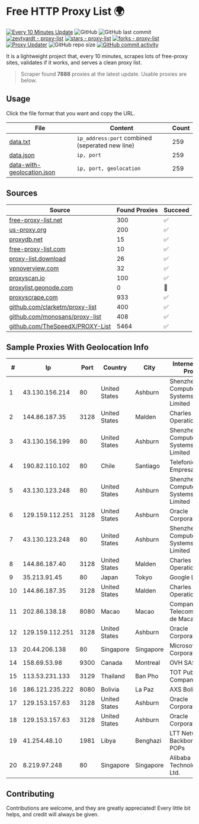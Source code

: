 
# Free HTTP Proxy List 🌍

[![Every 10 Minutes Update](https://github.com/mertguvencli/http-proxy-list/actions/workflows/main.yml/badge.svg?branch=main)](https://github.com/mertguvencli/http-proxy-list/actions/workflows/main.yml)
![GitHub](https://img.shields.io/github/license/mertguvencli/http-proxy-list)
![GitHub last commit](https://img.shields.io/github/last-commit/mertguvencli/http-proxy-list)
[![zevtyardt - proxy-list](https://img.shields.io/static/v1?label=zevtyardt&message=proxy-list&color=blue&logo=github)](https://github.com/zevtyardt/proxy-list "Go to GitHub repo")
[![stars - proxy-list](https://img.shields.io/github/stars/zevtyardt/proxy-list?style=social)](https://github.com/zevtyardt/proxy-list)
[![forks - proxy-list](https://img.shields.io/github/forks/zevtyardt/proxy-list?style=social)](https://github.com/zevtyardt/proxy-list)
[![Proxy Updater](https://github.com/zevtyardt/proxy-list/workflows/Proxy%20Updater/badge.svg)](https://github.com/zevtyardt/proxy-list/actions?query=workflow:"Proxy+Updater")
![GitHub repo size](https://img.shields.io/github/repo-size/zevtyardt/proxy-list)
[![GitHub commit activity](https://img.shields.io/github/commit-activity/m/zevtyardt/proxy-list?logo=commits)](https://github.com/zevtyardt/proxy-list/commits/main)

It is a lightweight project that, every 10 minutes, scrapes lots of free-proxy sites, validates if it works, and serves a clean proxy list.

> Scraper found **7888** proxies at the latest update. Usable proxies are below.

## Usage

Click the file format that you want and copy the URL.

|File|Content|Count|
|----|-------|-----|
|[data.txt](https://raw.githubusercontent.com/mertguvencli/http-proxy-list/main/proxy-list/data.txt)|`ip_address:port` combined (seperated new line)|259|
|[data.json](https://raw.githubusercontent.com/mertguvencli/http-proxy-list/main/proxy-list/data.json)|`ip, port`|259|
|[data-with-geolocation.json](https://raw.githubusercontent.com/mertguvencli/http-proxy-list/main/proxy-list/data-with-geolocation.json)|`ip, port, geolocation`|259|

## Sources

|Source|Found Proxies|Succeed|
|------|-------------|-------|
|[free-proxy-list.net](https://free-proxy-list.net)|300|✅|
|[us-proxy.org](https://www.us-proxy.org)|200|✅|
|[proxydb.net](http://proxydb.net)|15|✅|
|[free-proxy-list.com](https://free-proxy-list.com/?page=&port=&type%5B%5D=http&type%5B%5D=https&up_time=0&search=Search)|10|✅|
|[proxy-list.download](https://www.proxy-list.download/HTTP)|26|✅|
|[vpnoverview.com](https://vpnoverview.com/privacy/anonymous-browsing/free-proxy-servers)|32|✅|
|[proxyscan.io](https://www.proxyscan.io)|100|✅|
|[proxylist.geonode.com](https://proxylist.geonode.com/api/proxy-list?limit=300&page=1&sort_by=lastChecked&sort_type=desc&protocols=http,https)|0|🚫|
|[proxyscrape.com](https://api.proxyscrape.com/v2/?request=displayproxies&protocol=http&timeout=10000&country=all&ssl=all&anonymity=all)|933|✅|
|[github.com/clarketm/proxy-list](https://raw.githubusercontent.com/clarketm/proxy-list/master/proxy-list-raw.txt)|400|✅|
|[github.com/monosans/proxy-list](https://raw.githubusercontent.com/monosans/proxy-list/main/proxies/http.txt)|408|✅|
|[github.com/TheSpeedX/PROXY-List](https://raw.githubusercontent.com/TheSpeedX/PROXY-List/master/http.txt)|5464|✅|


## Sample Proxies With Geolocation Info

|#|Ip|Port|Country|City|Internet Service Provider|
|-|--|----|-------|----|-------------------------|
|1|43.130.156.214|80|United States|Ashburn|Shenzhen Tencent Computer Systems Company Limited|
|2|144.86.187.35|3128|United States|Malden|Charles River Operation|
|3|43.130.156.199|80|United States|Ashburn|Shenzhen Tencent Computer Systems Company Limited|
|4|190.82.110.102|80|Chile|Santiago|Telefonica Empresas|
|5|43.130.123.248|80|United States|Ashburn|Shenzhen Tencent Computer Systems Company Limited|
|6|129.159.112.251|3128|United States|Ashburn|Oracle Corporation|
|7|43.130.123.248|80|United States|Ashburn|Shenzhen Tencent Computer Systems Company Limited|
|8|144.86.187.40|3128|United States|Malden|Charles River Operation|
|9|35.213.91.45|80|Japan|Tokyo|Google LLC|
|10|144.86.187.35|3128|United States|Malden|Charles River Operation|
|11|202.86.138.18|8080|Macao|Macao|Companhia de Telecomunicacoes de Macau|
|12|129.159.112.251|3128|United States|Ashburn|Oracle Corporation|
|13|20.44.206.138|80|Singapore|Singapore|Microsoft Corporation|
|14|158.69.53.98|9300|Canada|Montreal|OVH SAS|
|15|113.53.231.133|3129|Thailand|Ban Pho|TOT Public Company Limited|
|16|186.121.235.222|8080|Bolivia|La Paz|AXS Bolivia S. A.|
|17|129.153.157.63|3128|United States|Ashburn|Oracle Corporation|
|18|129.153.157.63|3128|United States|Ashburn|Oracle Corporation|
|19|41.254.48.10|1981|Libya|Benghazi|LTT Network Backbone and POPs|
|20|8.219.97.248|80|Singapore|Singapore|Alibaba (US) Technology Co., Ltd.|



## Contributing

Contributions are welcome, and they are greatly appreciated! Every
little bit helps, and credit will always be given.

